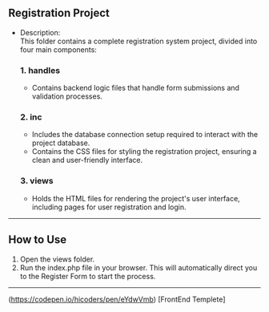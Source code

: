 ## Registration Project
- Description:  
  This folder contains a complete registration system project, divided into four main components:

  ### 1. handles
  - Contains backend logic files that handle form submissions and validation processes.

  ### 2. inc
  - Includes the database connection setup required to interact with the project database.
  - Contains the CSS files for styling the registration project, ensuring a clean and user-friendly interface.

  ### 3. views
  - Holds the HTML files for rendering the project's user interface, including pages for user registration and login.

---

## How to Use
1. Open the views folder.
2. Run the index.php file in your browser. This will automatically direct you to the Register Form to start the process.

---
(https://codepen.io/hicoders/pen/eYdwVmb) [FrontEnd Templete]
